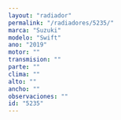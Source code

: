 ```yaml
---
layout: "radiador"
permalink: "/radiadores/5235/"
marca: "Suzuki"
modelo: "Swift"
ano: "2019"
motor: ""
transmision: ""
parte: ""
clima: ""
alto: ""
ancho: ""
observaciones: ""
id: "5235"
---
```


